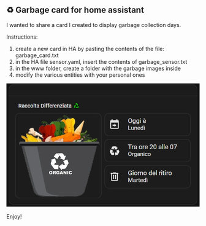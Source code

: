 <div class="markdown-heading" dir="auto">
<h2 class="heading-element" dir="auto" tabindex="-1"><strong>♻️ Garbage card for home assistant</strong></h2>
<a id="user-content-garbage-card-for-home-assistant" class="anchor" href="https://github.com/Simonz82/ha_garbage/tree/main#garbage-card-for-home-assistant" aria-label="Permalink: Garbage card for home assistant"></a></div>
<p dir="auto">I wanted to share a card I created to display garbage collection days.</p>
<p dir="auto">Instructions:</p>
<ol dir="auto">
<li>create a new card in HA by pasting the contents of the file: garbage_card.txt</li>
<li>in the HA file sensor.yaml, insert the contents of garbage_sensor.txt</li>
<li>in the www folder, create a folder with the garbage images inside</li>
<li>modify the various entities with your personal ones</li>
</ol>
<p><img src="https://github.com/Simonz82/ha_garbage/blob/abcdf88e75fdcbdbbc795a421bd31429b692d6e4/example/example.jpg" alt="" /></p>
<p>Enjoy!</p>
